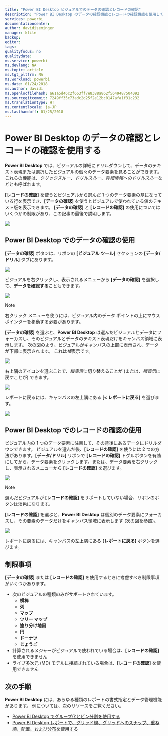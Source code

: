 ```yaml
---
title: "Power BI Desktop ビジュアルでのデータの確認とレコードの確認"
description: "Power BI Desktop のデータの確認機能とレコードの確認機能を使用して、詳細情報にドリルダウンします"
services: powerbi
documentationcenter: 
author: davidiseminger
manager: kfile
backup: 
editor: 
tags: 
qualityfocus: no
qualitydate: 
ms.service: powerbi
ms.devlang: NA
ms.topic: article
ms.tgt_pltfrm: NA
ms.workload: powerbi
ms.date: 01/24/2018
ms.author: davidi
ms.openlocfilehash: a61a5d46c2f663ff7e8388a862f5649487504092
ms.sourcegitcommit: 7249ff35c73adc2d25f2e12bc0147afa1f31c232
ms.translationtype: HT
ms.contentlocale: ja-JP
ms.lasthandoff: 01/25/2018
---
```

# <a name="use-see-data-and-see-records-in-power-bi-desktop"></a>Power BI Desktop のデータの確認とレコードの確認を使用する
**Power BI Desktop** では、ビジュアルの詳細にドリルダウンして、データのテキスト表現または選択したビジュアルの個々のデータ要素を見ることができます。 これらの機能は、*クリックスルー*、*ドリルスルー*、*詳細情報へのドリルスルー*などとも呼ばれます。

**[レコードの確認]** を使うとビジュアルから選んだ 1 つのデータ要素の基になっている行を表示でき、**[データの確認]** を使うとビジュアルで使われている値のテキスト版を表示できます。 **[データの確認]** と **[レコードの確認]** の使用についてはいくつかの制限があり、この記事の最後で説明します。

![](media/desktop-see-data-see-records/see-data-see-records_1.png)

## <a name="using-see-data-in-power-bi-desktop"></a>Power BI Desktop でのデータの確認の使用
**[データの確認]** ボタンは、リボンの **[ビジュアル ツール]** セクションの **[データ/ドリル]** タブにあります。

![](media/desktop-see-data-see-records/see-data-see-records_2.png)

ビジュアルを右クリックし、表示されるメニューから **[データの確認]** を選択して、**データを確認する**こともできます。

![](media/desktop-see-data-see-records/see-data-see-records_3.png)

> [!NOTE]
> 右クリック メニューを使うには、ビジュアル内のデータ ポイントの上にマウス ポインターを移動する必要があります。
> 
> 

**[データの確認]** を選ぶと、**Power BI Desktop** は選んだビジュアルとデータにフォーカスし、そのビジュアルとデータのテキスト表現だけをキャンバス領域に表示します。 次の図のよう、ビジュアルがキャンバスの上部に表示され、データが下部に表示されます。 これは*横*表示です。

![](media/desktop-see-data-see-records/see-data-see-records_4.png)

右上隅のアイコンを選ぶことで、*縦表示*に切り替えることが (または、*横表示*に戻すことが) できます。

![](media/desktop-see-data-see-records/see-data-see-records_5.png)

レポートに戻るには、キャンバスの左上隅にある **[< レポートに戻る]** を選びます。

![](media/desktop-see-data-see-records/see-data-see-records_6.png)

## <a name="using-see-records-in-power-bi-desktop"></a>Power BI Desktop でのレコードの確認の使用
ビジュアル内の 1 つのデータ要素に注目して、その背後にあるデータにドリルダウンできます。 ビジュアルを選んだ後、**[レコードの確認]** を使うには 2 つの方法があります。**[データ/ドリル]** リボンで **[レコードの確認]** トグルボタンを有効にしてから、データ要素をクリックします。または、データ要素を右クリックし、表示されるメニューから **[レコードの確認]** を選びます。

![](media/desktop-see-data-see-records/see-data-see-records_7.png)

> [!NOTE]
> 選んだビジュアルが **[レコードの確認]** をサポートしていない場合、リボンのボタンは淡色になります。
> 
> 

**[レコードの確認]** を選ぶと、**Power BI Desktop** は個別のデータ要素にフォーカスし、その要素のデータだけをキャンバス領域に表示します (次の図を参照)。

![](media/desktop-see-data-see-records/see-data-see-records_8.png)

レポートに戻るには、キャンバスの左上隅にある **[レポートに戻る]** ボタンを選びます。

## <a name="limitations"></a>制限事項
**[データの確認]** または **[レコードの確認]** を使用するときに考慮すべき制限事項がいくつかあります。

* 次のビジュアルの種類のみがサポートされています。
  * **横棒**
  * **列**
  * **マップ**
  * **ツリー マップ**
  * **塗り分け地図**
  * **円**
  * **ドーナツ**
  * **じょうご**
* 計算されるメジャーがビジュアルで使われている場合は、**[レコードの確認]** を使用できません
* ライブ多次元 (MD) モデルに接続されている場合は、**[レコードの確認]** を使用できません

## <a name="next-steps"></a>次の手順
**Power BI Desktop** には、あらゆる種類のレポートの書式指定とデータ管理機能があります。 例については、次のリソースをご覧ください。

* [Power BI Desktop でグループ化とビン分割を使用する](desktop-grouping-and-binning.md)
* [Power BI Desktop レポートで、グリッド線、グリッドへのスナップ、重ね順、配置、および分布を使用する](desktop-gridlines-snap-to-grid.md)

